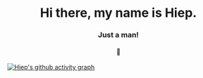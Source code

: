 <h1 align="center">Hi there, my name is Hiep.</h1>
<h3 align="center">Just a man!</h3>

<h4 align="center">🚬</h4>

  
<!--
**ntphiep/ntphiep** is a ✨ _special_ ✨ repository because its `README.md` (this file) appears on your GitHub profile.

Here are some ideas to get you started:

- 🔭 I’m currently working on ...
- 🌱 I’m currently learning ...
- 👯 I’m looking to collaborate on ...
- 🤔 I’m looking for help with ...
- 💬 Ask me about ...
- 📫 How to reach me: ...
- 😄 Pronouns: ...
- ⚡ Fun fact: ...
-->


[![Hiep's github activity graph](https://github-readme-activity-graph.vercel.app/graph?username=ntphiep&theme=react-dark)](https://github.com/ntphiep/github-readme-activity-graph)
